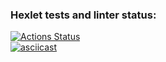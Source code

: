 ### Hexlet tests and linter status:
[![Actions Status](https://github.com/vera-bashnyak/frontend-project-46/actions/workflows/hexlet-check.yml/badge.svg)](https://github.com/vera-bashnyak/frontend-project-46/actions)\
[![asciicast](https://asciinema.org/a/674371.svg)](https://asciinema.org/a/674371)
